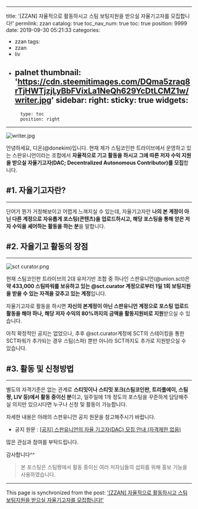 
---
title: '[ZZAN] 자율적으로 활동하시고 스팀 보팅지원을 받으실 자율기고자를 모집합니다!'
permlink: zzan
catalog: true
toc_nav_num: true
toc: true
position: 9999
date: 2019-09-30 05:21:33
categories:
- zzan
tags:
- zzan
- liv
- palnet
thumbnail: 'https://cdn.steemitimages.com/DQma5zraq8rTjHWTjzjLyBbFVixLa1NeQh629YcDtLCMZ1w/writer.jpg'
sidebar:
    right:
        sticky: true
widgets:
    -
        type: toc
        position: right
---


![writer.jpg](https://cdn.steemitimages.com/DQma5zraq8rTjHWTjzjLyBbFVixLa1NeQh629YcDtLCMZ1w/writer.jpg)

안녕하세요, 디온(@donekim)입니다. 현재 제가 스팀코인판 트라이브에서 운영하고 있는 스판유니언이라는 조합에서 **자율적으로 기고 활동을 하시고 그에 따른 저자 수익 지원을 받으실 자율기고자(DAC; Decentralized Autonomous Contributor)를 모집**합니다.


## #1. 자율기고자란?
---

단어가 뭔가 거창해보이고 어렵게 느껴지실 수 있는데, 자율기고자란 **나의 본 계정이 아닌 다른 계정으로 자유롭게 포스팅(콘텐츠)을 업로드하시고, 해당 포스팅을 통해 얻은 저자 수익을 셰어하는 활동을 하는 분**을 말합니다.

## #2. 자율기고 활동의 장점
---

![sct curator.png](https://cdn.steemitimages.com/DQmcaDGDG1mt82nbTe8SURvvLn9c4R56DRfk9o1x8p1RLT5/sct%20curator.png)

현재 스팀코인판 트라이브의 2대 유저기반 조합 중 하나인 스판유니언(@union.sct)은 **약 433,000 스팀파워를 보유하고 있는 @sct.curator 계정으로부터 1일 1회 보팅지원을 받을 수 있는 자격을 갖추고 있는 계정**입니다.

자율기고자로 활동을 하시면 **자신의 본계정이 아닌 스판유니언 계정으로 포스팅 업로드 활동을 해야 하나, 해당 저자 수익의 80%까지의 금액을 활동지원비로 지원**받으실 수 있습니다.

아직 확정적인 공지는 없었으나, 추후 @sct.curator계정에 SCT의 스테이킹을 통한 SCT파워가 추가되는 경우 스팀(스파) 뿐만 아니라 SCT까지도 추가로 지원받으실 수 있습니다.


## #3. 활동 및 신청방법
---

별도의 자격기준은 없는 관계로 **스티밋이나 스티밋 포크(스팀코인판, 트리플에이, 스팀짱, LIV 등)에서 활동 중이신 분**이고, 일주일에 1개 정도의 포스팅을 꾸준하게 담당해주실 의지만 있으시다면 누구나 신청 및 활동이 가능합니다. 

자세한 내용은 아래의 스판유니언 공지 원문을 참고해주시기 바랍니다.

- 공지 원문 : [[공지] 스판유니언의 자율 기고자(DAC) 모집 안내 (자격제한 없음)](https://www.steemzzang.com/sct/@union.sct/dac)

많은 관심과 참여를 부탁드립니다. 

감사합니다^^

> 본 포스팅은 스팀짱에서 활동 중이신 여러 저자님들의 섭외를 위해 홍보 기능을 사용하였습니다.

- - -

This page is synchronized from the post: ['[ZZAN] 자율적으로 활동하시고 스팀 보팅지원을 받으실 자율기고자를 모집합니다!'](https://steemit.com/@donekim/zzan)
